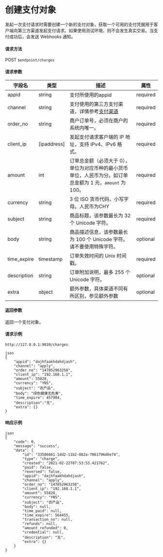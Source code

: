# 创建支付对象

发起一次支付请求时需要创建一个新的支付对象，获取一个可用的支付凭据用于客户端向第三方渠道发起支付请求。如果使用测试环境，则不会发生真实交易。当支付成功后，会发送 Webhooks 通知。

#### 请求方法

POST `$endpoint/charges`

#### 请求参数

| 字段名         | 类型        | 描述                                                         | 属性          |
| -------------- | ----------- | ------------------------------------------------------------ | ------------- |
| appid          | string      | 支付所使用的appid                                            | required      |
| channel        | string      | 支付使用的第三方支付渠道，详情参考[支付渠道]()               | required      |
| order_no       | string      | 商户订单号，必须在商户的系统内唯一。                         | required      |
| client_ip      | [ipaddress] | 发起支付请求客户端的 IP 地址，支持 IPv4、IPv6 格式。         | required      |
| amount         | int         | 订单总金额（必须大于 0），单位为对应币种的最小货币单位，人民币为分。如订单总金额为 1 元，`amount` 为 100。 | required      |
| currency       | string      | 3 位 ISO 货币代码，小写字母。人民币为CHY                     | required      |
| subject        | string      | 商品标题，该参数最长为 32 个 Unicode 字符。                  | required      |
| body           | string      | 商品描述信息，该参数最长为 100 个 Unicode 字符。请不要使用特殊字符。 | optional      |
| time_expire    | timestamp   | 订单失效时间的 Unix 时间戳。                                 | required      |
| description    | string      | 订单附加说明，最多 255 个 Unicode 字符。                     | optional      |
| extra           | object      | 额外参数，具体渠道不同有所区别，参见额外参数                 | optional      |

#### 返回参数

返回一个支付对象。

#### 请求示例
```
http://127.0.0.1:9010/charges
```
```
json
{
    "appid": "dajhfaakhdahdjash", 
    "channel": "apply",
    "order_no": "147852963258",
    "client_ip": "192.168.1.1",
    "amount": 55828,
    "currency": "YNS",
    "subject": "农产品",
    "body": "绿色健康无危害",
    "time_expire": 457984,
    "description":"无",
    "extra": {}
}
```

#### 响应示例
```
json
{
    "code": 0,
    "message": "success",
    "data": {
        "id": "33586661-1dd2-11b2-802a-7061796d6e74",
        "type": "charge",
        "created": "2021-02-22T07:53:53.421762",
        "paid": false,
        "reversed": false,
        "appid": "dajhfaakhdahdjash",
        "channel": "apply",
        "order_no": "147852963258",
        "client_ip": "192.168.1.1",
        "amount": 55828,
        "currency": "YNS",
        "subject": "农产品",
        "body": null,
        "time_paid": null,
        "time_expire": 564455,
        "transaction_no": null,
        "refunds": null,
        "amount_refunded": 0,
        "credential": null,
        "description": "无",
        "extra": {}
    }
}
```
